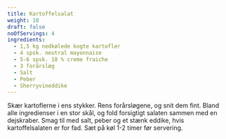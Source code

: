 ```yaml
---
title: Kartoffelsalat
weight: 10
draft: false
noOfServings: 4
ingredients:
  - 1,5 kg nedkølede kogte kartofler
  - 4 spsk. neutral mayonnaise
  - 5-6 spsk. 18 % creme fraiche
  - 3 forårsløg
  - Salt
  - Peber
  - Sherryvineddike
---
```


Skær kartoflerne i ens stykker. Rens forårsløgene, og snit dem fint.
Bland alle ingredienser i en stor skål, og fold forsigtigt salaten
sammen med en dejskraber. Smag til med salt, peber og et stænk eddike,
hvis kartoffelsalaten er for fad. Sæt på køl 1-2 timer før servering.

